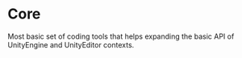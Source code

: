 # Core
Most basic set of coding tools that helps expanding the basic API of UnityEngine and UnityEditor contexts.
